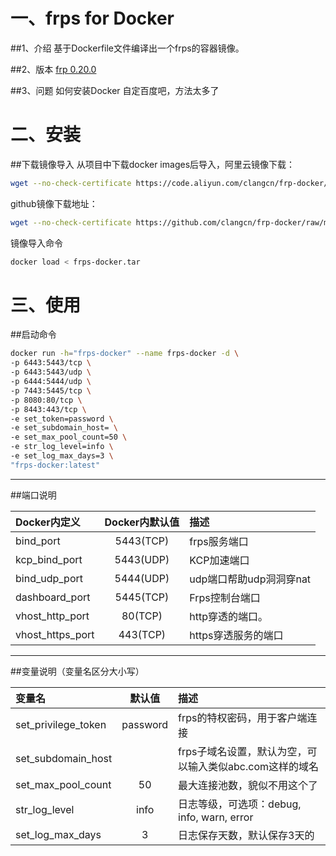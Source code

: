 # 一、frps for Docker
##1、介绍
基于Dockerfile文件编译出一个frps的容器镜像。

##2、版本
[frp 0.20.0](https://github.com/fatedier/frp/releases/latest)

##3、问题
如何安装Docker
自定百度吧，方法太多了

# 二、安装
##下载镜像导入
从项目中下载docker images后导入，阿里云镜像下载：
```bash
wget --no-check-certificate https://code.aliyun.com/clangcn/frp-docker/raw/master/frps-docker/frps-docker.tar
```

github镜像下载地址：
```bash
wget --no-check-certificate https://github.com/clangcn/frp-docker/raw/master/frps-docker/frps-docker.tar
```

镜像导入命令
```bash
docker load < frps-docker.tar
```

# 三、使用
##启动命令
```bash
docker run -h="frps-docker" --name frps-docker -d \
-p 6443:5443/tcp \
-p 6443:5443/udp \
-p 6444:5444/udp \
-p 7443:5445/tcp \
-p 8080:80/tcp \
-p 8443:443/tcp \
-e set_token=password \
-e set_subdomain_host= \
-e set_max_pool_count=50 \
-e str_log_level=info \
-e set_log_max_days=3 \
"frps-docker:latest"
```
---
##端口说明

| Docker内定义 | Docker内默认值  | 描述 |
| :------------------- |:-----------:| :------------------------------------- |
| bind_port        | 5443(TCP)        | frps服务端口                           |
| kcp_bind_port    | 5443(UDP)        | KCP加速端口                            |
| bind_udp_port    | 5444(UDP)        | udp端口帮助udp洞洞穿nat                 |
| dashboard_port   | 5445(TCP)        | Frps控制台端口                         |
| vhost_http_port  | 80(TCP)          | http穿透的端口。                        |
| vhost_https_port | 443(TCP)         | https穿透服务的端口                     |

---
##变量说明（变量名区分大小写）

| 变量名 | 默认值  | 描述 |
| :------------------- |:-----------:| :------------------------------------------------ |
| set_privilege_token  | password    | frps的特权密码，用于客户端连接                         |
| set_subdomain_host   |             | frps子域名设置，默认为空，可以输入类似abc.com这样的域名   |
| set_max_pool_count   | 50          | 最大连接池数，貌似不用这个了                           |
| str_log_level        | info        | 日志等级，可选项：debug, info, warn, error           |
| set_log_max_days     | 3           | 日志保存天数，默认保存3天的                            |

